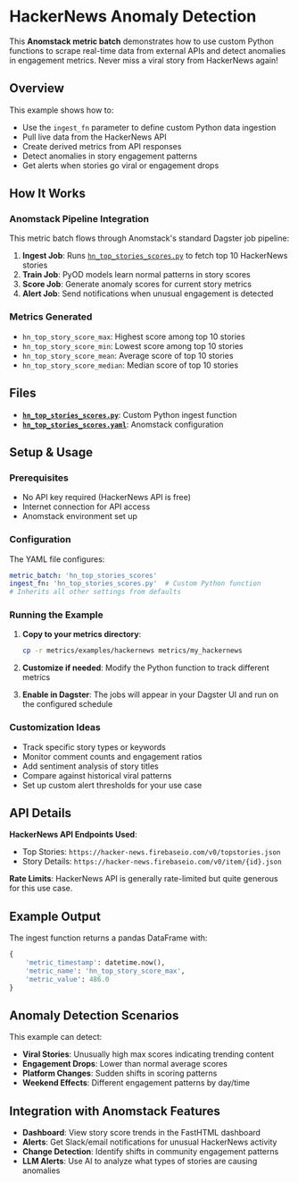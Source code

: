 # HackerNews Anomaly Detection

This **Anomstack metric batch** demonstrates how to use custom Python functions to scrape real-time data from external APIs and detect anomalies in engagement metrics. Never miss a viral story from HackerNews again!

## Overview

This example shows how to:
- Use the `ingest_fn` parameter to define custom Python data ingestion
- Pull live data from the HackerNews API
- Create derived metrics from API responses  
- Detect anomalies in story engagement patterns
- Get alerts when stories go viral or engagement drops

## How It Works

### Anomstack Pipeline Integration
This metric batch flows through Anomstack's standard Dagster job pipeline:

1. **Ingest Job**: Runs [`hn_top_stories_scores.py`](hn_top_stories_scores.py) to fetch top 10 HackerNews stories
2. **Train Job**: PyOD models learn normal patterns in story scores
3. **Score Job**: Generate anomaly scores for current story metrics
4. **Alert Job**: Send notifications when unusual engagement is detected

### Metrics Generated
- `hn_top_story_score_max`: Highest score among top 10 stories
- `hn_top_story_score_min`: Lowest score among top 10 stories  
- `hn_top_story_score_mean`: Average score of top 10 stories
- `hn_top_story_score_median`: Median score of top 10 stories

## Files

- **[`hn_top_stories_scores.py`](hn_top_stories_scores.py)**: Custom Python ingest function
- **[`hn_top_stories_scores.yaml`](hn_top_stories_scores.yaml)**: Anomstack configuration

## Setup & Usage

### Prerequisites
- No API key required (HackerNews API is free)
- Internet connection for API access
- Anomstack environment set up

### Configuration
The YAML file configures:
```yaml
metric_batch: 'hn_top_stories_scores'
ingest_fn: 'hn_top_stories_scores.py'  # Custom Python function
# Inherits all other settings from defaults
```

### Running the Example
1. **Copy to your metrics directory**:
   ```bash
   cp -r metrics/examples/hackernews metrics/my_hackernews
   ```

2. **Customize if needed**: Modify the Python function to track different metrics

3. **Enable in Dagster**: The jobs will appear in your Dagster UI and run on the configured schedule

### Customization Ideas
- Track specific story types or keywords
- Monitor comment counts and engagement ratios
- Add sentiment analysis of story titles
- Compare against historical viral patterns
- Set up custom alert thresholds for your use case

## API Details

**HackerNews API Endpoints Used**:
- Top Stories: `https://hacker-news.firebaseio.com/v0/topstories.json`
- Story Details: `https://hacker-news.firebaseio.com/v0/item/{id}.json`

**Rate Limits**: HackerNews API is generally rate-limited but quite generous for this use case.

## Example Output

The ingest function returns a pandas DataFrame with:
```python
{
    'metric_timestamp': datetime.now(),
    'metric_name': 'hn_top_story_score_max',
    'metric_value': 486.0
}
```

## Anomaly Detection Scenarios

This example can detect:
- **Viral Stories**: Unusually high max scores indicating trending content
- **Engagement Drops**: Lower than normal average scores
- **Platform Changes**: Sudden shifts in scoring patterns
- **Weekend Effects**: Different engagement patterns by day/time

## Integration with Anomstack Features

- **Dashboard**: View story score trends in the FastHTML dashboard
- **Alerts**: Get Slack/email notifications for unusual HackerNews activity  
- **Change Detection**: Identify shifts in community engagement patterns
- **LLM Alerts**: Use AI to analyze what types of stories are causing anomalies
